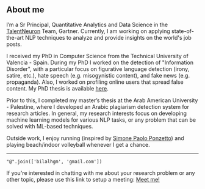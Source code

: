 <br><br><br>
## About me

I’m a Sr Principal, Quantitative Analytics and Data Science in the [TalentNeuron](https://www.gartner.com/en/human-resources/research/talentneuron) Team, Gartner. Currently, I am working on applying state-of-the-art NLP techniques to analyze and provide insights on the world's job posts.

<!-- I’m a PostDoc researcher in the Department of Computer Science at the University of Alberta, working under the supervision of [Dr. Alona Fyshe](http://webdocs.cs.ualberta.ca/~alona/) and [Dr. Carrie Demmans Epp](http://www.cdemmansepp.com/). Currently, I am working on question generation for educational purposes, where I am studying the generation of questions that can assess specific reading comprehension skills. -->
<!-- <br> -->

I received my PhD in Computer Science from the Technical University of Valencia - Spain. During my PhD I worked on the detection of "Information Disorder", with a particular focus on figurative language detection (irony, satire, etc.), hate speech (e.g. misogynistic content), and fake news (e.g. propaganda). Also, I worked on profiling online users that spread false content. My PhD thesis is available [here](https://riunet.upv.es/bitstream/handle/10251/158570/Ghanem%20-%20On%20the%20detection%20of%20false%20information%3A%20from%20rumors%20to%20fake%20news.pdf?sequence=4). 
<!-- In the last few months of my PhD, I started working as a Research Scientist at [Symanto Research](https://www.symanto.com/). -->

Prior to this, I completed my master’s thesis at the Arab American University - Palestine, where I developed an Arabic plagiarism detection system for research articles. In general, my research interests focus on developing machine learning models for various NLP tasks, or any problem that can be solved with ML-based techniques.


Outside work, I enjoy running (inspired by [Simone Paolo Ponzetto](https://www.uni-mannheim.de/dws/people/professors/prof-dr-simone-paolo-ponzetto/)) and playing beach/indoor volleyball whenever I get a chance.

---

```
"@".join(['bilalhgm', 'gmail.com'])
```
If you're interested in chatting with me about your research problem or any other topic, please use this link to setup a meeting: [Meet me!](https://calendly.com/bilalhgm/30min)

<br>


